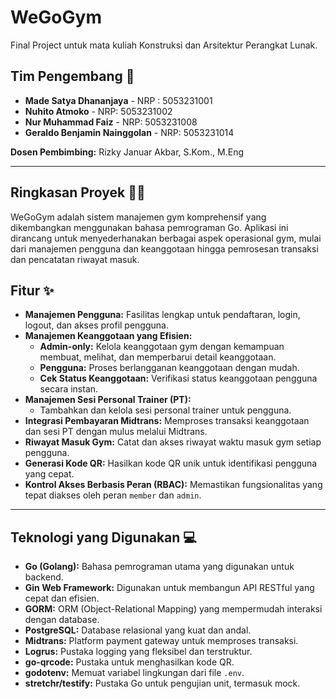 # WeGoGym

Final Project untuk mata kuliah Konstruksi dan Arsitektur Perangkat Lunak.

## Tim Pengembang 👥

* **Made Satya Dhananjaya** - NRP : 5053231001
* **Nuhito Atmoko** - NRP: 5053231002
* **Nur Muhammad Faiz** - NRP: 5053231008
* **Geraldo Benjamin Nainggolan** - NRP: 5053231014

**Dosen Pembimbing:** Rizky Januar Akbar, S.Kom., M.Eng

---

## Ringkasan Proyek 🏋️‍♀️

WeGoGym adalah sistem manajemen gym komprehensif yang dikembangkan menggunakan bahasa pemrograman Go. Aplikasi ini dirancang untuk menyederhanakan berbagai aspek operasional gym, mulai dari manajemen pengguna dan keanggotaan hingga pemrosesan transaksi dan pencatatan riwayat masuk.

## Fitur ✨

* **Manajemen Pengguna:** Fasilitas lengkap untuk pendaftaran, login, logout, dan akses profil pengguna.
* **Manajemen Keanggotaan yang Efisien:**
    * **Admin-only:** Kelola keanggotaan gym dengan kemampuan membuat, melihat, dan memperbarui detail keanggotaan.
    * **Pengguna:** Proses berlangganan keanggotaan dengan mudah.
    * **Cek Status Keanggotaan:** Verifikasi status keanggotaan pengguna secara instan.
* **Manajemen Sesi Personal Trainer (PT):**
    * Tambahkan dan kelola sesi personal trainer untuk pengguna.
* **Integrasi Pembayaran Midtrans:** Memproses transaksi keanggotaan dan sesi PT dengan mulus melalui Midtrans.
* **Riwayat Masuk Gym:** Catat dan akses riwayat waktu masuk gym setiap pengguna.
* **Generasi Kode QR:** Hasilkan kode QR unik untuk identifikasi pengguna yang cepat.
* **Kontrol Akses Berbasis Peran (RBAC):** Memastikan fungsionalitas yang tepat diakses oleh peran `member` dan `admin`.

---

## Teknologi yang Digunakan 💻

* **Go (Golang):** Bahasa pemrograman utama yang digunakan untuk backend.
* **Gin Web Framework:** Digunakan untuk membangun API RESTful yang cepat dan efisien.
* **GORM:** ORM (Object-Relational Mapping) yang mempermudah interaksi dengan database.
* **PostgreSQL:** Database relasional yang kuat dan andal.
* **Midtrans:** Platform payment gateway untuk memproses transaksi.
* **Logrus:** Pustaka logging yang fleksibel dan terstruktur.
* **go-qrcode:** Pustaka untuk menghasilkan kode QR.
* **godotenv:** Memuat variabel lingkungan dari file `.env`.
* **stretchr/testify:** Pustaka Go untuk pengujian unit, termasuk mock.
